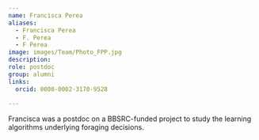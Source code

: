 ```yaml
---
name: Francisca Perea
aliases:
  - Francisca Perea
  - F. Perea
  - F Perea
image: images/Team/Photo_FPP.jpg
description: 
role: postdoc
group: alumni
links:
  orcid: 0000-0002-3170-9528
  
---
```


Francisca was a postdoc on a BBSRC-funded project to study the learning algorithms underlying foraging decisions.

